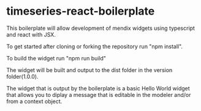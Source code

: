 # timeseries-react-boilerplate

This boilerplate will allow development of mendix widgets using typescript and react with JSX. 

To get started after cloning or forking the repository run "npm install".

To build the widget run "npm run build"

The widget will be built and output to the dist folder in the version folder(1.0.0). 

The widget that is output by the boilerplate is a basic Hello World widget that allows you to diplay a message that is editable in the modeler and/or from a context object.

